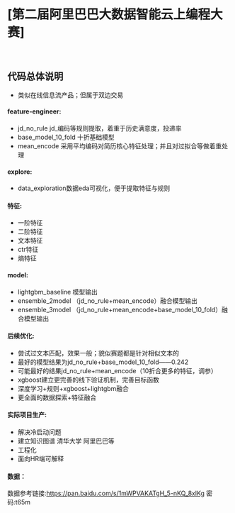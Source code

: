 # [第二届阿里巴巴大数据智能云上编程大赛]

<br/>

## 代码总体说明

* 类似在线信息流产品；但属于双边交易

#### feature-engineer:
  * jd_no_rule jd_编码等规则提取，着重于历史满意度，投递率
  * base_model_10_fold 十折基础模型
  * mean_encode 采用平均编码对简历核心特征处理；并且对过拟合等做着重处理

#### explore:
  * data_exploration数据eda可视化，便于提取特征与规则

#### 特征:
  * 一阶特征
  * 二阶特征
  * 文本特征
  * ctr特征
  * 熵特征  

#### model:
  * lightgbm_baseline 模型输出
  * ensemble_2model （jd_no_rule+mean_encode）融合模型输出
  * ensemble_3model （jd_no_rule+mean_encode+base_model_10_fold）融合模型输出

#### 后续优化:
  * 尝试过文本匹配，效果一般；貌似赛题都是针对相似文本的
  * 最好的模型结果为jd_no_rule+base_model_10_fold——0.242
  * 可能最好的结果jd_no_rule+mean_encode（10折合更多的特征，调参）
  * xgboost建立更完善的线下验证机制，完善目标函数
  * 深度学习+规则+xgboost+lightgbm融合
  * 更全面的数据探索+特征融合
  
#### 实际项目生产:
  
  * 解决冷启动问题
  * 建立知识图谱 清华大学 阿里巴巴等
  * 工程化
  * 面向HR端可解释


#### 数据：
数据参考链接:https://pan.baidu.com/s/1mWPVAKATgH_5-nKQ_8xlKg  密码:t65m
